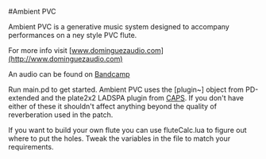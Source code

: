 #Ambient PVC

Ambient PVC is a generative music system designed to accompany performances on a ney style PVC flute.

For more info visit [www.dominguezaudio.com](http://www.dominguezaudio.com)

An audio can be found on [Bandcamp](https://dominguezaudio.bandcamp.com/track/ambient-pvc)

Run main.pd to get started. Ambient PVC uses the [plugin~] object from PD-extended and the plate2x2 LADSPA plugin from [CAPS](http://quitte.de/dsp/caps.html). If you don't have either of these it shouldn't affect anything beyond the quality of reverberation used in the patch.

If you want to build your own flute you can use fluteCalc.lua to figure out where to put the holes. Tweak the variables in the file to match your requirements.
